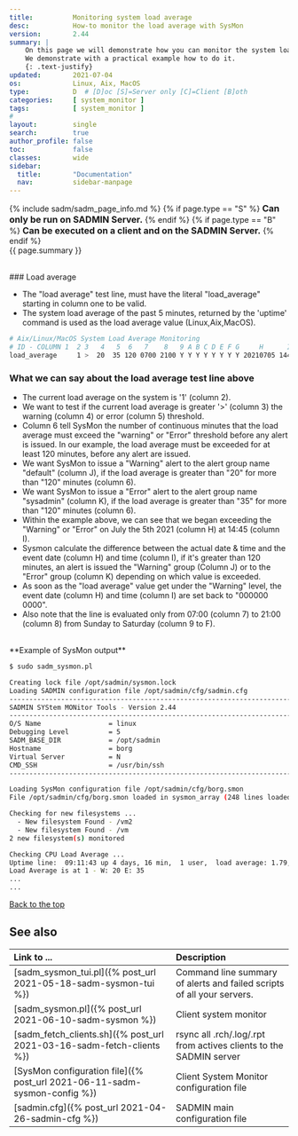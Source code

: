 ```yaml
---
title:          Monitoring system load average
desc:           How-to monitor the load average with SysMon
version:        2.44
summary: |         
    On this page we will demonstrate how you can monitor the system load average with the System Monitor.
    We demonstrate with a practical example how to do it.
    {: .text-justify}
updated:        2021-07-04
os:             Linux, Aix, MacOS
type:           D  # [D]oc [S]=Server only [C]=Client [B]oth
categories:     [ system_monitor ] 
tags:           [ system_monitor ] 
#
layout:         single
search:         true
author_profile: false
toc:            false
classes:        wide
sidebar:
  title:        "Documentation"
  nav:          sidebar-manpage
---
```

<a id="top_of_page"></a>

{% include sadm/sadm_page_info.md %}
{% if page.type == "S" %}
<font size="3"><strong>Can only be run on SADMIN Server.</strong></font>
{% endif %}
{% if page.type == "B" %}
<font size="3"><strong>Can be executed on a client and on the SADMIN Server.</strong></font>
{% endif %}
<br>
{{ page.summary }} 



<br>
<a id="loadaverage"></a>
### Load average

- The "load average" test line, must have the literal "load_average" starting in column one to be valid.
- The system load average of the past 5 minutes, returned by the 'uptime' command is used as the load average value (Linux,Aix,MacOS).  



```bash
# Aix/Linux/MacOS System Load Average Monitoring
# ID - COLUMN 1  2 3   4   5  6   7    8   9 A B C D E F G     H      I     J       K     L
load_average     1 >  20  35 120 0700 2100 Y Y Y Y Y Y Y Y 20210705 1445 default sysadmin -
```

### What we can say about the load average test line above
- The current load average on the system is '1' (column 2).     
- We want to test if the current load average is greater '>' (column 3) the warning (column 4) or error (column 5) threshold.     
- Column 6 tell SysMon the number of continuous minutes that the load average must exceed the "warning" or "Error" threshold before any alert is issued. In our example, the load average must be exceeded for at least 120 minutes, before any alert are issued.     
- We want SysMon to issue a "Warning" alert to the alert group name "default" (column J), if the load average is greater than "20" for more than "120" minutes (column 6).     
- We want SysMon to issue a "Error" alert to the alert group name "sysadmin" (column K), if the load average is greater than "35" for more than "120" minutes (column 6).   
- Within the example above, we can see that we began exceeding the "Warning" or "Error" on July the 5th 2021 (column H) at 14:45 (column I).   
- Sysmon calculate the difference between the actual date & time and the event date (column H) and time (column I), if it's greater than 120 minutes, an alert is issued the "Warning" group (Column J) or to the "Error" group (column K) depending on which value is exceeded.   
- As soon as the "load average" value get under the "Warning" level, the event date (column H) and time (column I) are set back to "000000 0000".   
- Also note that the line is evaluated only from 07:00 (column 7) to 21:00 (column 8) from Sunday to Saturday (column 9 to F).   



<br>
**Example of SysMon output**

```bash
$ sudo sadm_sysmon.pl

Creating lock file /opt/sadmin/sysmon.lock
Loading SADMIN configuration file /opt/sadmin/cfg/sadmin.cfg
------------------------------------------------------------------------------
SADMIN SYStem MONitor Tools - Version 2.44
------------------------------------------------------------------------------
O/S Name                 = linux
Debugging Level          = 5
SADM_BASE_DIR            = /opt/sadmin
Hostname                 = borg
Virtual Server           = N
CMD_SSH                  = /usr/bin/ssh
------------------------------------------------------------------------------

Loading SysMon configuration file /opt/sadmin/cfg/borg.smon
File /opt/sadmin/cfg/borg.smon loaded in sysmon_array (248 lines loaded)

Checking for new filesystems ...
  - New filesystem Found - /vm2
  - New filesystem Found - /vm
2 new filesystem(s) monitored

Checking CPU Load Average ...
Uptime line:  09:11:43 up 4 days, 16 min,  1 user,  load average: 1.79, 1.56, 1.59
Load Average is at 1 - W: 20 E: 35
...
...
```

[Back to the top](#top_of_page)





<a id="seealso"></a>
## See also

| Link to ...| Description |  
| :--- | :--- |  
| [sadm_sysmon_tui.pl]({% post_url 2021-05-18-sadm-sysmon-tui %})                   |  Command line summary of alerts and failed scripts of all your servers.  
| [sadm_sysmon.pl]({% post_url 2021-06-10-sadm-sysmon %})                           | Client system monitor   
| [sadm_fetch_clients.sh]({% post_url 2021-03-16-sadm-fetch-clients %})               | rsync all .rch/.log/.rpt from actives clients to the SADMIN server  
| [SysMon configuration file]({% post_url 2021-06-11-sadm-sysmon-config %})         | Client System Monitor configuration file   
| [sadmin.cfg]({% post_url 2021-04-26-sadmin-cfg %})                                | SADMIN main configuration file   

